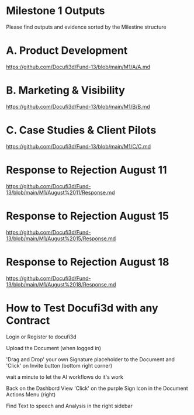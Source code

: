 # Milestone 1 Outputs 

Please find outputs and evidence sorted by the Milestine structure

# A. Product Development

https://github.com/Docufi3d/Fund-13/blob/main/M1/A/A.md

# B. Marketing & Visibility

https://github.com/Docufi3d/Fund-13/blob/main/M1/B/B.md

# C. Case Studies & Client Pilots

https://github.com/Docufi3d/Fund-13/blob/main/M1/C/C.md

# Response to Rejection August 11

https://github.com/Docufi3d/Fund-13/blob/main/M1/August%2011/Response.md

# Response to Rejection August 15

https://github.com/Docufi3d/Fund-13/blob/main/M1/August%2015/Response.md

# Response to Rejection August 18

https://github.com/Docufi3d/Fund-13/blob/main/M1/August%2018/Response.md

# How to Test Docufi3d with any Contract
Login or Register to docufi3d

Upload the Document (when logged in)

'Drag and Drop' your own Signature placeholder to the Document and 'Click' on Invite button (bottom right corner)

wait a minute to let the AI workflows do it's work

Back on the Dashbord View 'Click' on the purple Sign Icon in the Document Actions Menu (right)

Find Text to speech and Analysis in the right sidebar 
